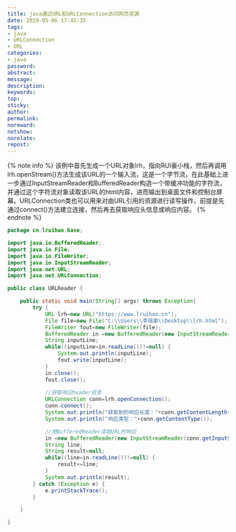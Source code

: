 ```yaml
---
title: java通过URL和URLConnection访问网页资源
date: 2019-05-06 17:41:35
tags:
- java
- URLConnection
- URL
categories:
- java
password:
abstract:
message:
description:
keywords:
top:
sticky:
author:
permalink:
noreward:
notshow:
norelate:
repost:
---
```



{% note info %}
该例中首先生成一个URL对象lrh，指向RUI豪小栈，然后再调用lrh.openStream()方法生成该URL的一个输入流，这是一个字节流，在此基础上进一步通过InputStreamReader和BufferedReader构造一个带缓冲功能的字符流，并通过这个字符流对象读取该URL的html内容，进而输出到桌面文件和控制台屏幕。URLConnection类也可以用来对由URL引用的资源进行读写操作，前提是先通过connect()方法建立连接，然后再去获取响应头信息或响应内容。
{% endnote %}


<!--more-->

```java
package cn.lruihao.base;

import java.io.BufferedReader;
import java.io.File;
import java.io.FileWriter;
import java.io.InputStreamReader;
import java.net.URL;
import java.net.URLConnection;

public class URLReader {

	public static void main(String[] args) throws Exception{
		try {
			URL lrh=new URL("https://www.lruihao.cn");
			File file=new File("C:\\Users\\李瑞豪\\Desktop\\lrh.html");
			FileWriter fout=new FileWriter(file);
			BufferedReader in =new BufferedReader(new InputStreamReader(lrh.openStream()));//字节流转化成字符流，再构建缓冲字符流
			String inputLine;
			while((inputLine=in.readLine())!=null) {
				System.out.println(inputLine);
				fout.write(inputLine);
			}
			in.close();
			fout.close();
			
			//获取响应header信息
			URLConnection conn=lrh.openConnection();
			conn.connect();
			System.out.println("获取到的响应长度："+conn.getContentLength());
			System.out.println("响应类型："+conn.getContentType());

			//用BufferedReader读取URL的响应
			in =new BufferedReader(new InputStreamReader(conn.getInputStream()));
			String line;
			String result=null;
			while((line=in.readLine())!=null) {
				result+=line;
			}
			System.out.println(result);
		} catch (Exception e) {
			e.printStackTrace();
		}

	}

}
```